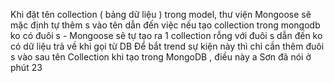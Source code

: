 Khi đặt tên collection ( bảng dữ liệu ) trong model, thư viện Mongoose sẽ mặc định tự thêm s vào tên dẫn đến việc nếu tạo collection trong mongodb ko có đuôi s - Mongoose sẽ tự tạo ra 1 collection rỗng với đuôi s dẫn đến ko có dữ liệu trả về khi gọi từ DB
Để bắt trend sự kiện này thì chỉ cần thêm đuôi s vào sau tên Collection khi tạo trong MongoDB , điều này a Sơn đã nói ở phút 23
